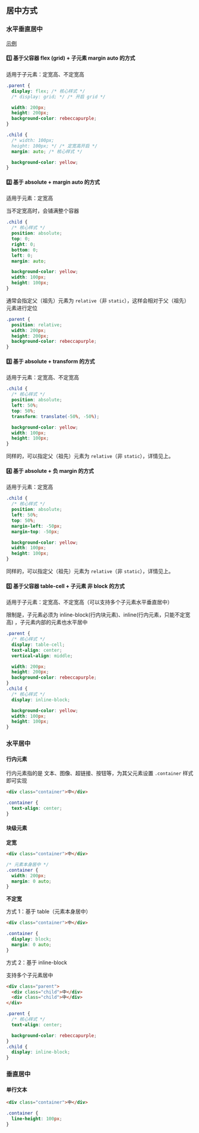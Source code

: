 ## 居中方式

### 水平垂直居中

[示例](https://github.com/savoygu/blog/tree/master/%E9%9D%A2%E8%AF%95/CSS/%E6%B0%B4%E5%B9%B3%E5%9E%82%E7%9B%B4%E5%B1%85%E4%B8%AD)

#### :one: 基于父容器 flex (grid) + 子元素 margin auto 的方式

适用于子元素：定宽高、不定宽高

```CSS
.parent {
  display: flex; /* 核心样式 */
  /* display: grid; */ /* 开启 grid */

  width: 200px;
  height: 200px;
  background-color: rebeccapurple;
}

.child {
  /* width: 100px;
  height: 100px; */ /* 定宽高开启 */
  margin: auto; /* 核心样式 */

  background-color: yellow;
}
```

#### :two: 基于 absolute + margin auto 的方式

适用于元素：定宽高

当不定宽高时，会铺满整个容器

```CSS
.child {
  /* 核心样式 */
  position: absolute;
  top: 0;
  right: 0;
  bottom: 0;
  left: 0;
  margin: auto;

  background-color: yellow;
  width: 100px;
  height: 100px;
}
```

通常会指定父（祖先）元素为 `relative`（非 `static`），这样会相对于父（祖先）元素进行定位

```CSS
.parent {
  position: relative;
  width: 200px;
  height: 200px;
  background-color: rebeccapurple;
}
```

#### :three: 基于 absolute + transform 的方式

适用于元素：定宽高、不定宽高

```CSS
.child {
  /* 核心样式 */
  position: absolute;
  left: 50%;
  top: 50%;
  transform: translate(-50%, -50%);

  background-color: yellow;
  width: 100px;
  height: 100px;
}
```

同样的，可以指定父（祖先）元素为 `relative`（非 `static`），详情见上。

#### :four: 基于 absolute + 负 margin 的方式

适用于元素：定宽高

```CSS
.child {
  /* 核心样式 */
  position: absolute;
  left: 50%;
  top: 50%;
  margin-left: -50px;
  margin-top: -50px;

  background-color: yellow;
  width: 100px;
  height: 100px;
}
```

同样的，可以指定父（祖先）元素为 `relative`（非 `static`），详情见上。

#### :five: 基于父容器 table-cell + 子元素 非 block 的方式

适用于子元素：定宽高、不定宽高（可以支持多个子元素水平垂直居中）

限制是，子元素必须为 inline-block(行内块元素)、inline(行内元素，只能不定宽高) ，子元素内部的元素也水平居中

```CSS
.parent {
  /* 核心样式 */
  display: table-cell;
  text-align: center;
  vertical-align: middle;

  width: 200px;
  height: 200px;
  background-color: rebeccapurple;
}
.child {
  /* 核心样式 */
  display: inline-block;

  background-color: yellow;
  width: 100px;
  height: 100px;
}
```

### 水平居中

#### 行内元素

行内元素指的是 文本、图像、超链接、按钮等，为其父元素设置 `.container` 样式即可实现

```HTML
<div class="container">中</div>
```

```CSS
.container {
  text-align: center;
}
```

#### 块级元素

**定宽**

```HTML
<div class="container">中</div>
```

```CSS
/* 元素本身居中 */
.container {
  width: 200px;
  margin: 0 auto;
}
```

**不定宽**

方式 1：基于 table（元素本身居中）

```HTML
<div class="container">中</div>
```

```CSS
.container {
  display: block;
  margin: 0 auto;
}
```

方式 2：基于 inline-block

支持多个子元素居中

```HTML
<div class="parent">
  <div class="child">中</div>
  <div class="child">中</div>
</div>
```

```CSS
.parent {
  /* 核心样式 */
  text-align: center;

  background-color: rebeccapurple;
}
.child {
  display: inline-block;
}
```

### 垂直居中

#### 单行文本

```HTML
<div class="container">中</div>
```

```CSS
.container {
  line-height: 100px;
}
```
